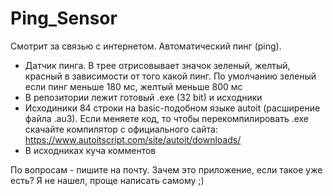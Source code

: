 # Ping_Sensor
Смотрит за связью с интернетом. Автоматический пинг (ping).
- Датчик пинга. В трее отрисовывает значок зеленый, желтый, красный в зависимости от того какой пинг. По умолчанию зеленый если пинг меньше 180 мс, желтый меньше 800 мс
- В репозитории лежит готовый .exe (32 bit) и исходники
- Исходиники 84 строки на basic-подобном языке autoit (расширение файла .au3). Если меняете код, то чтобы перекомпилировать .exe скачайте компилятор с официального сайта: https://www.autoitscript.com/site/autoit/downloads/
- В исходниках куча комментов

По вопросам - пишите на почту.
Зачем это приложение, если такое уже есть? Я не нашел, проще написать самому ;)
